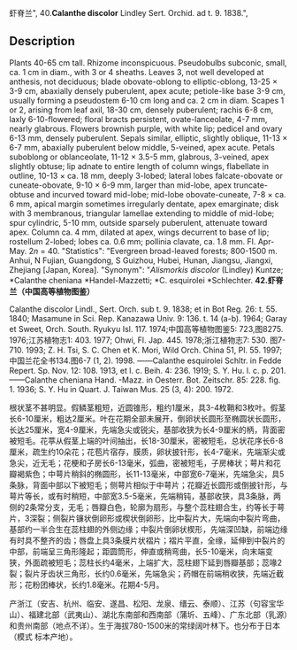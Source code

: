 虾脊兰",
40.**Calanthe discolor** Lindley Sert. Orchid. ad t. 9. 1838.",

## Description
Plants 40-65 cm tall. Rhizome inconspicuous. Pseudobulbs subconic, small, ca. 1 cm in diam., with 3 or 4 sheaths. Leaves 3, not well developed at anthesis, not deciduous; blade obovate-oblong to elliptic-oblong, 13-25 × 3-9 cm, abaxially densely puberulent, apex acute; petiole-like base 3-9 cm, usually forming a pseudostem 6-10 cm long and ca. 2 cm in diam. Scapes 1 or 2, arising from leaf axil, 18-30 cm, densely puberulent; rachis 6-8 cm, laxly 6-10-flowered; floral bracts persistent, ovate-lanceolate, 4-7 mm, nearly glabrous. Flowers brownish purple, with white lip; pedicel and ovary 6-13 mm, densely puberulent. Sepals similar, elliptic, slightly oblique, 11-13 × 6-7 mm, abaxially puberulent below middle, 5-veined, apex acute. Petals suboblong or oblanceolate, 11-12 × 3.5-5 mm, glabrous, 3-veined, apex slightly obtuse; lip adnate to entire length of column wings, flabellate in outline, 10-13 × ca. 18 mm, deeply 3-lobed; lateral lobes falcate-obovate or cuneate-obovate, 9-10 × 6-9 mm, larger than mid-lobe, apex truncate-obtuse and incurved toward mid-lobe; mid-lobe obovate-cuneate, 7-8 × ca. 6 mm, apical margin sometimes irregularly dentate, apex emarginate; disk with 3 membranous, triangular lamellae extending to middle of mid-lobe; spur cylindric, 5-10 mm, outside sparsely puberulent, attenuate toward apex. Column ca. 4 mm, dilated at apex, wings decurrent to base of lip; rostellum 2-lobed; lobes ca. 0.6 mm; pollinia clavate, ca. 1.8 mm. Fl. Apr-May. 2*n* = 40.
  "Statistics": "Evergreen broad-leaved forests; 800-1500 m. Anhui, N Fujian, Guangdong, S Guizhou, Hubei, Hunan, Jiangsu, Jiangxi, Zhejiang [Japan, Korea].
  "Synonym": "*Alismorkis discolor* (Lindley) Kuntze; *Calanthe cheniana *Handel-Mazzetti; *C. esquirolei *Schlechter.
**42.虾脊兰（中国高等植物图鉴）**

Calanthe discolor Lindl., Sert. Orch. sub t. 9. 1838; et in Bot Reg. 26: t. 55. 1840; Masamune in Sci. Rep. Kanazawa Univ. 9: 136. t. 14 (a-b). 1964; Garay et Sweet, Orch. South. Ryukyu Isl. 117. 1974;中国高等植物图鉴5: 723,图8275. 1976;江苏植物志1: 403. 1977; Ohwi, Fl. Jap. 445. 1978;浙江植物志7: 530. 图7-710. 1993; Z. H. Tsi, S. C. Chen et K. Mori, Wild Orch. China 51, Pl. 55. 1997; 中国兰花全书134.图6-7 (1, 2). 1998. ——Calanthe esquirolei Schltr. in Fedde Repert. Sp. Nov. 12: 108. 1913, et l. c. Beih. 4: 236. 1919; S. Y. Hu. l. c. p. 201. ——Calanthe cheniana Hand. -Mazz. in Oesterr. Bot. Zeitschr. 85: 228. fig. 1. 1936; S. Y. Hu in Quart. J. Taiwan Mus. 25 (3, 4): 200. 1972.

根状茎不甚明显。假鳞茎粗短，近圆锥形，粗约1厘米，具3-4枚鞘和3枚叶。假茎长6-10厘米，粗达2厘米。叶在花期全部未展开，倒卵状长圆形至椭圆状长圆形，长达25厘米，宽4-9厘米，先端急尖或锐尖，基部收狭为长4-9厘米的柄，背面密被短毛。花葶从假茎上端的叶间抽出，长18-30厘米，密被短毛，总状花序长6-8厘米，疏生约10朵花；花苞片宿存，膜质，卵状披针形，长4-7毫米，先端渐尖或急尖，近无毛；花梗和子房长6-13毫米，弧曲，密被短毛，子房棒状；萼片和花瓣褐紫色；中萼片稍斜的椭圆形，长11-13毫米，中部宽6-7毫米，先端急尖，具5条脉，背面中部以下被短毛；侧萼片相似于中萼片；花瓣近长圆形或倒披针形，与萼片等长，或有时稍短，中部宽3.5-5毫米，先端稍钝，基部收狭，具3条脉，两侧的2条常分支，无毛；唇瓣白色，轮廓为扇形，与整个蕊柱翅合生，约等长于萼片，3深裂；侧裂片镰状倒卵形或楔状倒卵形，比中裂片大，先端向中裂片弯曲，基部约一半合生在蕊柱翅的外侧边缘；中裂片倒卵状楔形，先端深凹缺，前端边缘有时具不整齐的齿；唇盘上具3条膜片状褶片；褶片平直，全缘，延伸到中裂片的中部，前端呈三角形隆起；距圆筒形，伸直或稍弯曲，长5-10毫米，向末端变狭，外面疏被短毛；蕊柱长约4毫米，上端扩大，蕊柱翅下延到唇瓣基部；蕊喙2裂；裂片牙齿状三角形，长约0.6毫米，先端急尖；药帽在前端稍收狭，先端近截形；花粉团棒状，长约1.8毫米。花期4-5月。

产浙江（安吉、杭州、临安、遂昌、松阳、龙泉、缙云、泰顺）、江苏（句容宝华山）、福建北部（武夷山）、湖北东南部和西南部（蒲圻、五峰）、广东北部（乳源）和贵州南部（地点不详）。生于海拔780-1500米的常绿阔叶林下。也分布于日本（模式 标本产地）。
